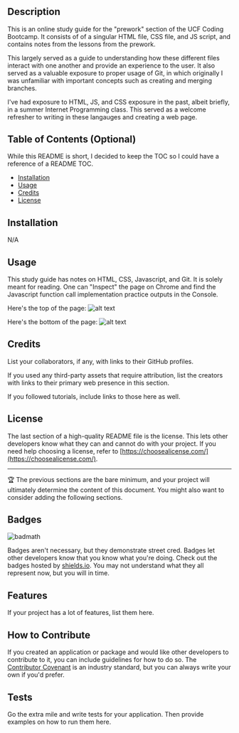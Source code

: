# <Your-Project-Title>

## Description

This is an online study guide for the "prework" section of the UCF Coding Bootcamp. It consists of of a singular HTML file, CSS file, and JS script, and contains notes from the lessons from the prework.

This largely served as a guide to understanding how these different files interact with one another and provide an experience to the user. It also served as a valuable exposure to proper usage of Git, in which originally I was unfamiliar with important concepts such as creating and merging branches.

I've had exposure to HTML, JS, and CSS exposure in the past, albeit briefly, in a summer Internet Programming class. This served as a welcome refresher to writing in these langauges and creating a web page. 

## Table of Contents (Optional)

While this README is short, I decided to keep the TOC so I could have a reference of a README TOC.

- [Installation](#installation)
- [Usage](#usage)
- [Credits](#credits)
- [License](#license)

## Installation

N/A

## Usage

This study guide has notes on HTML, CSS, Javascript, and Git.
It is solely meant for reading.
One can "Inspect" the page on Chrome and find the Javascript function call implementation practice outputs in the Console.

Here's the top of the page:
![alt text](assets/prework_studyguide_1.png)

Here's the bottom of the page:
![alt text](assets/prework_studyguide_2.png)

## Credits

List your collaborators, if any, with links to their GitHub profiles.

If you used any third-party assets that require attribution, list the creators with links to their primary web presence in this section.

If you followed tutorials, include links to those here as well.

## License

The last section of a high-quality README file is the license. This lets other developers know what they can and cannot do with your project. If you need help choosing a license, refer to [https://choosealicense.com/](https://choosealicense.com/).

---

🏆 The previous sections are the bare minimum, and your project will ultimately determine the content of this document. You might also want to consider adding the following sections.

## Badges

![badmath](https://img.shields.io/github/languages/top/nielsenjared/badmath)

Badges aren't necessary, but they demonstrate street cred. Badges let other developers know that you know what you're doing. Check out the badges hosted by [shields.io](https://shields.io/). You may not understand what they all represent now, but you will in time.

## Features

If your project has a lot of features, list them here.

## How to Contribute

If you created an application or package and would like other developers to contribute to it, you can include guidelines for how to do so. The [Contributor Covenant](https://www.contributor-covenant.org/) is an industry standard, but you can always write your own if you'd prefer.

## Tests

Go the extra mile and write tests for your application. Then provide examples on how to run them here.
